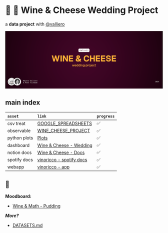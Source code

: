 <!-- # Data [![WinFlow](./hero.png)](./logo.png) -->

# :wine_glass: :cheese: Wine & Cheese Wedding Project

a **data project** with [@valliero](https://github.com/valliero)

![screenshot](./thumbnail.png)

## main index

| `asset`      | `link`                                                                                                                                        | `progress` |
| :----------- | :-------------------------------------------------------------------------------------------------------------------------------------------- | ---------- |
| csv treat    | [GOOGLE_SPREADSHEETS](https://docs.google.com/spreadsheets/d/1OTsCz15OqcMYAUeocgRIJ4vI7FUmMdqmYFWqpUegPbo/edit?gid=1294421884#gid=1294421884) | ✅         |
| observable   | [WINE_CHEESE_PROJECT](https://observablehq.com/d/1c5678d8c785067e)                                                                            | ✅         |
| python plots | [Plots](https://github.com/trindaderose/winecheese/blob/main/plots.ipynb)                                                                     | ✅         |
| dashboard    | [Wine & Cheese - Wedding](https://lookerstudio.google.com/reporting/ff047734-c9ed-41e2-a621-7f6afabbce32)                                     | ✅         |
| notion docs  | [Wine & Cheese - Docs](https://valliero.notion.site/Wine-And-Cheese-Wedding-b9658ee0ab2b4ad0804d4445f5fd41d6)                                | ✅         |
| spotify docs | [vinoricco - spotify docs](./DOCS_SPOTIFY.md)                                                                                                 | ✅         |
| webapp       | [vinoricco - app](https://vinoricco.com)                                                                                                      | ✅         |

## :thought_balloon:

**Moodboard:**

-   [Wine & Math - Pudding](https://pudding.cool/2021/03/wine-model/)

**_More?_**

-   [DATASETS.md](./DATASETS.md)
